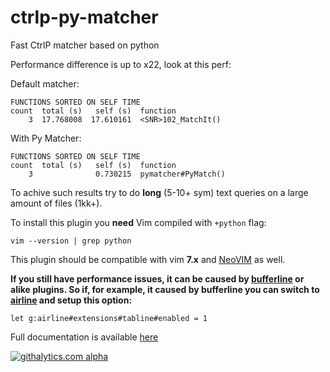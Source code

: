 ctrlp-py-matcher
================

Fast CtrlP matcher based on python

Performance difference is up to x22, look at this perf:

Default matcher:
```
FUNCTIONS SORTED ON SELF TIME
count  total (s)   self (s)  function
    3  17.768008  17.610161  <SNR>102_MatchIt()
```

With Py Matcher:
```
FUNCTIONS SORTED ON SELF TIME
count  total (s)   self (s)  function
    3              0.730215  pymatcher#PyMatch()
```

To achive such results try to do **long** (5-10+ sym) text queries on a large amount of files (1kk+).

To install this plugin you **need** Vim compiled with `+python` flag:
```
vim --version | grep python
```

This plugin should be compatible with vim **7.x** and [NeoVIM](http://neovim.io) as well.

**If you still have performance issues, it can be caused by [bufferline](https://github.com/bling/vim-bufferline) or alike plugins. So if, for example, it caused by bufferline you can switch to [airline](https://github.com/bling/vim-airline) and setup this option:**
```
let g:airline#extensions#tabline#enabled = 1
```

Full documentation is available [here](https://github.com/FelikZ/ctrlp-py-matcher/blob/master/doc/pymatcher.txt)

[![githalytics.com alpha](https://cruel-carlota.pagodabox.com/c38f2a3d6d6ba9a3e67be921ee2f68f0 "githalytics.com")](http://githalytics.com/FelikZ/ctrlp-py-matcher)
